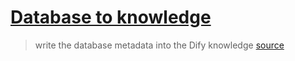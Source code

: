 # [Database to knowledge](https://marketplace.dify.ai/plugins/majinkai/database_to_knowledge)
> write the database metadata into the Dify knowledge
[source](https://github.com/majinkai/dify-database-to-knowledge)

